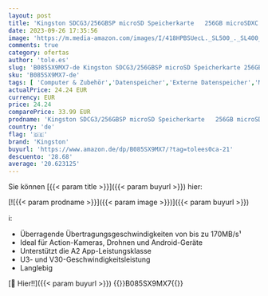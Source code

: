 ```yaml
---
layout: post
title: 'Kingston SDCG3/256GBSP microSD Speicherkarte   256GB microSDXC Canvas Go Plus 170R A2 U3 V30 Ohne SD Adapter '
date: 2023-09-26 17:35:56
image: 'https://m.media-amazon.com/images/I/418HPBSUecL._SL500_._SL400_.jpg'
comments: true
category: ofertas
author: 'tole.es'
slug: 'B085SX9MX7-de Kingston SDCG3/256GBSP microSD Speicherkarte 256GB...'
sku: 'B085SX9MX7-de'
tags: [ 'Computer & Zubehör','Datenspeicher','Externe Datenspeicher','Micro SD Speicherkarten','Speicherkarten','kingston','🇩🇪', ]
actualPrice: 24.24 EUR
currency: EUR
price: 24.24
comparePrice: 33.99 EUR
prodname: 'Kingston SDCG3/256GBSP microSD Speicherkarte   256GB microSDXC Canvas Go Plus 170R A2 U3 V30 Ohne SD Adapter '
country: 'de'
flag: '🇩🇪'
brand: 'Kingston'
buyurl: 'https://www.amazon.de/dp/B085SX9MX7/?tag=tolees0ca-21'
descuento: '28.68'
average: '20.623125'
---
```


Sie können [{{< param title >}}]({{< param buyurl >}}) hier:

[![{{< param prodname >}}]({{< param image >}})]({{< param buyurl >}})

ℹ️:

- Überragende Übertragungsgeschwindigkeiten von bis zu 170MB/s¹
- Ideal für Action-Kameras, Drohnen und Android-Geräte
- Unterstützt die A2 App-Leistungsklasse
- U3- und V30-Geschwindigkeitsleistung
- Langlebig

[🛒 Hier!!]({{< param buyurl >}})
{{<world>}}B085SX9MX7{{</world>}}
